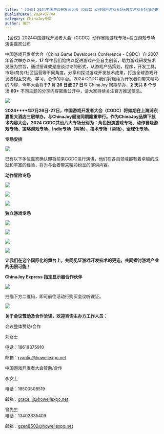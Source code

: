 ```yaml
---
title: "【会议】2024中国游戏开发者大会（CGDC）动作冒险游戏专场+独立游戏专场演讲嘉宾公布"
publishDate: 2024-07-04
category: ChinaJoy专区
author: 莱尔
---
```


【会议】2024中国游戏开发者大会（CGDC）动作冒险游戏专场+独立游戏专场演讲嘉宾公布

中国游戏开发者大会（China Game Developers Conference - CGDC）自 2007 年首次举办以来，**17** **年**中我们始终以促进游戏产业自主创新，助力游戏研发技术发展为宗旨，通过授课或是座谈讨论的形式，从游戏产品策划，程序，开发工具，市场/商务/社区运营等不同角度，分享和探讨游戏开发技术成果，打造全球游戏开发者相互交流、学习、合作的平台。2024 CGDC 我们将继续为开发者们带来精彩的内容，今年大会将于**7** **月 26 日至 27 日**与 ChinaJoy 同期举办，**2** **天**共 **8** **个**专场 **60+** 不同主题的分享内容密集公开中，请大家持续关注官方推送信息。

![](https://ec-net-1251389766.cos.ap-shanghai.myqcloud.com/wp-content/uploads/2024/07/20240704195758155-1024x607.jpg)

**2024****年7月26日-27日，中国游戏开发者大会（CGDC）将如期在上海浦东嘉里大酒店三层举办，与ChinaJoy展览同期隆重举行。作为ChinaJoy品牌下技术内容大会，2024 CGDC共设八大专场分别为：角色扮演游戏专场、动作冒险游戏专场、策略游戏专场、Indie专场（两场）、技术专场（两场）、全球化专场。**

**专场安排**

![](https://ec-net-1251389766.cos.ap-shanghai.myqcloud.com/wp-content/uploads/2024/07/20240704195806151-1024x576.jpg)

已有以下多位嘉宾确认即将前来CGDC进行演讲，他们在各自领域都有着卓越的成就和丰富的经验，将为与会者带来精彩纷呈的演讲内容。

**动作冒险专场**

![](https://ec-net-1251389766.cos.ap-shanghai.myqcloud.com/wp-content/uploads/2024/07/20240704195809909-649x1024.jpg)

![](https://ec-net-1251389766.cos.ap-shanghai.myqcloud.com/wp-content/uploads/2024/07/20240704195810384-643x1024.jpg)

![](https://ec-net-1251389766.cos.ap-shanghai.myqcloud.com/wp-content/uploads/2024/07/20240704195811128-667x1024.jpg)

**独立游戏专场**

![](https://ec-net-1251389766.cos.ap-shanghai.myqcloud.com/wp-content/uploads/2024/07/20240704195814520-576x1024.jpg)

![](https://ec-net-1251389766.cos.ap-shanghai.myqcloud.com/wp-content/uploads/2024/07/20240704195816826-576x1024.jpg)

![](https://ec-net-1251389766.cos.ap-shanghai.myqcloud.com/wp-content/uploads/2024/07/20240704195855827-576x1024.jpg)

![](https://ec-net-1251389766.cos.ap-shanghai.myqcloud.com/wp-content/uploads/2024/07/20240704195857145-576x1024.jpg)

**让我们在这个国际化的舞台上，共同见证游戏开发技术的更迭，共同探讨游戏产业的无限可能！**

**ChinaJoy Express** **指定显示器合作伙伴**

![](https://ec-net-1251389766.cos.ap-shanghai.myqcloud.com/wp-content/uploads/2024/07/20240704195904363-1024x320.jpg)

扫描下方二维码，即可前往活动行购买会议听课证。  
  
  

![](https://ec-net-1251389766.cos.ap-shanghai.myqcloud.com/wp-content/uploads/2024/07/20240704195908741.jpg)

**关于会议赞助及合作洽谈，欢迎咨询主办方工作人员：**

  
会议整体赞助/合作

刘女士

电话：18618375910

邮箱：ryanliu@howellexpo.net  
  
中国游戏开发者大会赞助/合作

李女士

电话：18500508519

邮箱：[grace\_li@howellexpo.net](mailto:grace_li@howellexpo.net)

  
曾先生  
电话：13402835409

邮箱：gzen8502@howellexpo.net
